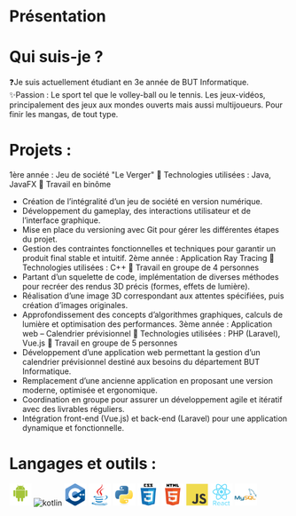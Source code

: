 # Présentation
# Qui suis-je ?
❓Je suis actuellement étudiant en 3e année de BUT Informatique. <br>
✨Passion : Le sport tel que le volley-ball ou le tennis. Les jeux-vidéos, principalement des jeux aux mondes ouverts mais aussi multijoueurs. Pour finir les mangas, de tout type.

# Projets :
1ère année : Jeu de société "Le Verger"
🔧 Technologies utilisées : Java, JavaFX
👥 Travail en binôme
- Création de l’intégralité d’un jeu de société en version numérique.
- Développement du gameplay, des interactions utilisateur et de l’interface graphique.
- Mise en place du versioning avec Git pour gérer les différentes étapes du projet.
- Gestion des contraintes fonctionnelles et techniques pour garantir un produit final stable et intuitif.
2ème année : Application Ray Tracing
🔧 Technologies utilisées : C++
👥 Travail en groupe de 4 personnes
- Partant d’un squelette de code, implémentation de diverses méthodes pour recréer des rendus 3D précis (formes, effets de lumière).
- Réalisation d’une image 3D correspondant aux attentes spécifiées, puis création d’images originales.
- Approfondissement des concepts d’algorithmes graphiques, calculs de lumière et optimisation des performances.
3ème année : Application web – Calendrier prévisionnel
🔧 Technologies utilisées : PHP (Laravel), Vue.js
👥 Travail en groupe de 5 personnes
- Développement d’une application web permettant la gestion d’un calendrier prévisionnel destiné aux besoins du département BUT Informatique.
- Remplacement d’une ancienne application en proposant une version moderne, optimisée et ergonomique.
- Coordination en groupe pour assurer un développement agile et itératif avec des livrables réguliers.
- Intégration front-end (Vue.js) et back-end (Laravel) pour une application dynamique et fonctionnelle.

# Langages et outils :
<img src='https://raw.githubusercontent.com/devicons/devicon/master/icons/android/android-original-wordmark.svg' width = '40' height="40"> <img src="https://www.vectorlogo.zone/logos/kotlinlang/kotlinlang-icon.svg" alt="kotlin" width="40" height="40"/>
<img src='https://raw.githubusercontent.com/devicons/devicon/master/icons/cplusplus/cplusplus-original.svg' width = '40' height="40"> <img src="https://raw.githubusercontent.com/devicons/devicon/master/icons/java/java-original.svg" alt="java" width="40" height="40"/> <img src="https://raw.githubusercontent.com/devicons/devicon/master/icons/python/python-original.svg" alt="python" width="40" height="40"/>
<img src="https://raw.githubusercontent.com/devicons/devicon/master/icons/css3/css3-original-wordmark.svg" width="40" height="40"/> <img src="https://raw.githubusercontent.com/devicons/devicon/master/icons/html5/html5-original-wordmark.svg" alt="html5" width="40" height="40"/> <img src="https://raw.githubusercontent.com/devicons/devicon/master/icons/javascript/javascript-original.svg" alt="javascript" width="40" height="40"/> <img src="https://raw.githubusercontent.com/devicons/devicon/master/icons/react/react-original-wordmark.svg" alt="react" width="40" height="40"/>
<img src="https://raw.githubusercontent.com/devicons/devicon/master/icons/mysql/mysql-original-wordmark.svg" alt="mysql" width="40" height="40"/> 
